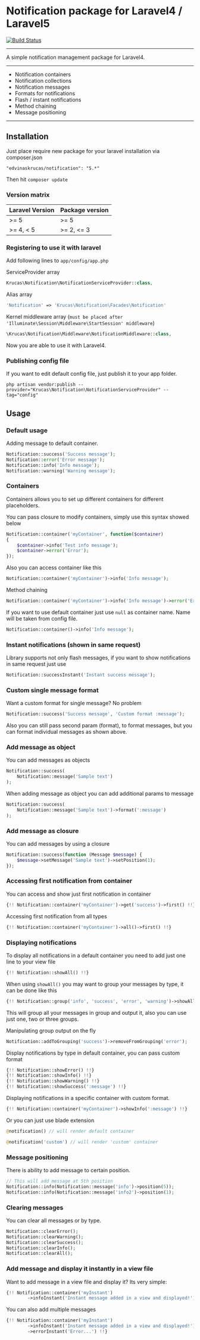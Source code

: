 # Notification package for Laravel4 / Laravel5

[![Build Status](https://travis-ci.org/edvinaskrucas/notification.png?branch=master)](https://travis-ci.org/edvinaskrucas/notification)

---

A simple notification management package for Laravel4.

---

* Notification containers
* Notification collections
* Notification messages
* Formats for notifications
* Flash / instant notifications
* Method chaining
* Message positioning

---

## Installation

Just place require new package for your laravel installation via composer.json

    "edvinaskrucas/notification": "5.*"

Then hit ```composer update```

### Version matrix

| Laravel Version       | Package version          |
| --------------------- | ------------------------ |
| >= 5                  | >= 5                     |
| >= 4, < 5             | >= 2, <= 3               |

### Registering to use it with laravel

Add following lines to ```app/config/app.php```

ServiceProvider array

```php
Krucas\Notification\NotificationServiceProvider::class,
```

Alias array
```php
'Notification' => 'Krucas\Notification\Facades\Notification'
```

Kernel middleware array (```must be placed after 'Illuminate\Session\Middleware\StartSession' middleware```)
```php
\Krucas\Notification\Middleware\NotificationMiddleware::class,
```

Now you are able to use it with Laravel4.

### Publishing config file

If you want to edit default config file, just publish it to your app folder.

    php artisan vendor:publish --provider="Krucas\Notification\NotificationServiceProvider" --tag="config"

## Usage

### Default usage

Adding message to default container.
```php
Notification::success('Success message');
Notification::error('Error message');
Notification::info('Info message');
Notification::warning('Warning message');
```

### Containers

Containers allows you to set up different containers for different placeholders.

You can pass closure to modify containers, simply use this syntax showed below
```php
Notification::container('myContainer', function($container)
{
    $container->info('Test info message');
    $container->error('Error');
});
```

Also you can access container like this
```php
Notification::container('myContainer')->info('Info message');
```

Method chaining
```php
Notification::container('myContainer')->info('Info message')->error('Error message');
```

If you want to use default container just use ```null``` as container name. Name will be taken from config file.
```php
Notification::container()->info('Info message');
```

### Instant notifications (shown in same request)

Library supports not only flash messages, if you want to show notifications in same request just use
```php
Notification::successInstant('Instant success message');
```

### Custom single message format

Want a custom format for single message? No problem
```php
Notification::success('Success message', 'Custom format :message');
```

Also you can still pass second param (format), to format messages, but you can format individual messages as shown above.

### Add message as object

You can add messages as objects
```php
Notification::success(
    Notification::message('Sample text')
);
```

When adding message as object you can add additional params to message
```php
Notification::success(
    Notification::message('Sample text')->format(':message')
);
```

### Add message as closure

You can add messages by using a closure
```php
Notification::success(function (Message $message) {
    $message->setMessage('Sample text')->setPosition(1);
});
```

### Accessing first notification from container

You can access and show just first notification in container
```php
{!! Notification::container('myContainer')->get('success')->first() !!}
```

Accessing first notification from all types
```php
{!! Notification::container('myContainer')->all()->first() !!}
```

### Displaying notifications

To display all notifications in a default container you need to add just one line to your view file
```php
{!! Notification::showAll() !!}
```

When using ```showAll()``` you may want to group your messages by type, it can be done like this
```php
{!! Notification::group('info', 'success', 'error', 'warning')->showAll() !!}
```
This will group all your messages in group and output it, also you can use just one, two or three groups.

Manipulating group output on the fly
```php
Notification::addToGrouping('success')->removeFromGrouping('error');
```

Display notifications by type in default container, you can pass custom format
```php
{!! Notification::showError() !!}
{!! Notification::showInfo() !!}
{!! Notification::showWarning() !!}
{!! Notification::showSuccess(':message') !!}
```

Displaying notifications in a specific container with custom format.
```php
{!! Notification::container('myContainer')->showInfo(':message') !!}
```

Or you can just use blade extension
```php
@notification() // will render default container

@notification('custom') // will render 'custom' container
```

### Message positioning

There is ability to add message to certain position.
```php
// This will add message at 5th position
Notification::info(Notification::message('info')->position(5));
Notification::info(Notification::message('info2')->position(1);
```

### Clearing messages

You can clear all messages or by type.
```php
Notification::clearError();
Notification::clearWarning();
Notification::clearSuccess();
Notification::clearInfo();
Notification::clearAll();
```

### Add message and display it instantly in a view file

Want to add message in a view file and display it? Its very simple:

```php
{!! Notification::container('myInstant')
        ->infoInstant('Instant message added in a view and displayed!') !!}
```

You can also add multiple messages

```php
{!! Notification::container('myInstant')
        ->infoInstant('Instant message added in a view and displayed!')
        ->errorInstant('Error...') !!}
```

